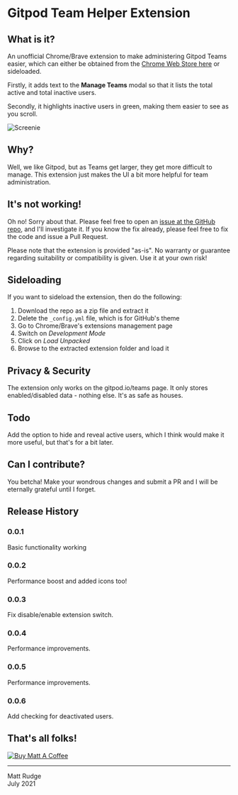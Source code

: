 # Gitpod Team Helper Extension

## What is it?

An unofficial Chrome/Brave extension to make administering Gitpod Teams easier, which can either be obtained from the [Chrome Web Store here](https://chrome.google.com/webstore/detail/gitpod-team-admin/pcecmmchknbagjicnbkfifajblnbbhlj) or sideloaded.

Firstly, it adds text to the **Manage Teams** modal so that it lists the total active and total inactive users.

Secondly, it highlights inactive users in green, making them easier to see as you scroll.

![Screenie](https://i.ibb.co/QDXfhVB/screenie.png)

## Why?

Well, we like Gitpod, but as Teams get larger, they get more difficult to manage. This extension just makes the UI a bit more helpful for team administration.

## It's not working!

Oh no! Sorry about that. Please feel free to open an [issue at the GitHub repo](https://github.com/lechien73/GitpodTeamHelper/issues), and I'll investigate it. If you know the fix already, please feel free to fix the code and issue a Pull Request.

Please note that the extension is provided "as-is". No warranty or guarantee regarding suitability or compatibility is given. Use it at your own risk!

## Sideloading

If you want to sideload the extension, then do the following:

1. Download the repo as a zip file and extract it
2. Delete the `_config.yml` file, which is for GitHub's theme
2. Go to Chrome/Brave's extensions management page
3. Switch on *Development Mode*
4. Click on *Load Unpacked*
5. Browse to the extracted extension folder and load it

## Privacy & Security

The extension only works on the gitpod.io/teams page. It only stores enabled/disabled data - nothing else. It's as safe as houses.

## Todo

Add the option to hide and reveal active users, which I think would make it more useful, but that's for a bit later.

## Can I contribute?

You betcha! Make your wondrous changes and submit a PR and I will be eternally grateful until I forget.

## Release History

### 0.0.1

Basic functionality working

### 0.0.2

Performance boost and added icons too!

### 0.0.3

Fix disable/enable extension switch.

### 0.0.4

Performance improvements.

### 0.0.5

Performance improvements.

### 0.0.6

Add checking for deactivated users.

## That's all folks!

<a href="https://www.buymeacoffee.com/mattrudge" target="_blank"><img src="https://mattrudge.net/images/bmac.png" alt="Buy Matt A Coffee"></a>

------
Matt Rudge<br />
July 2021
